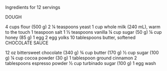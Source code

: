 Ingredients
for 12 servings

DOUGH

4 cups flour (500 g)
2 ¼ teaspoons yeast
1 cup whole milk (240 mL), warm to the touch
1 teaspoon salt
1 ½ teaspoons vanilla
¼ cup sugar (50 g)
¼ cup honey (85 g)
1 egg
2 egg yolks
10 tablespoons butter, softened
CHOCOLATE SAUCE

12 oz bittersweet chocolate (340 g)
¾ cup butter (170 g)
½ cup sugar (100 g)
¼ cup cocoa powder (30 g)
1 tablespoon ground cinnamon
2 tablespoons espresso powder
½ cup turbinado sugar (100 g)
1 egg wash